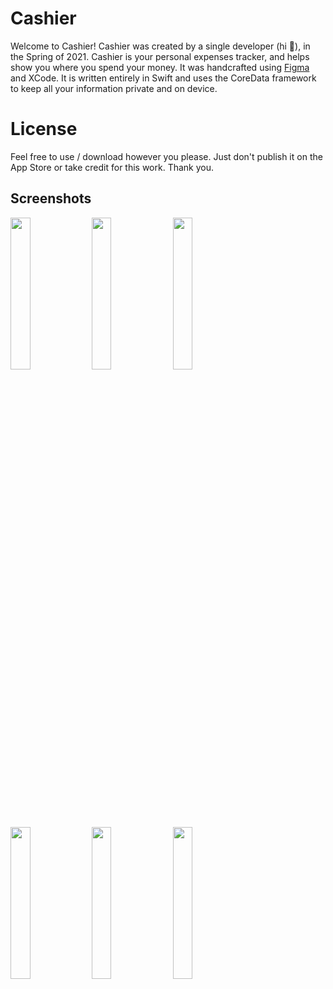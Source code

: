 # Cashier
Welcome to Cashier! Cashier was created by a single developer (hi 👋), in the Spring of 2021. Cashier is your personal expenses tracker, and helps show you where you spend your money. It was handcrafted using [Figma](https://www.figma.com/files?fuid=847463189228276007) and XCode. It is written entirely in Swift and uses the CoreData framework to keep all your information private and on device.

# License
Feel free to use / download however you please. Just don't publish it on the App Store or take credit for this work. Thank you.

## Screenshots
<img src="https://user-images.githubusercontent.com/64988375/166067830-ff3f9609-6cea-48dd-9d82-9abc7dc6fe2b.png" width=25% height=25%>
<img src="https://user-images.githubusercontent.com/64988375/166067840-86d3a557-5f7b-4e7e-8a3f-2d6203cca6c8.png" width=25% height=25%>
<img src="https://user-images.githubusercontent.com/64988375/166067853-5916c953-a680-4ff0-be2d-1756a63ddf94.png" width=25% height=25%>
<img src="https://user-images.githubusercontent.com/64988375/166067859-dbd7325c-d286-4fb9-bd86-0725b6bc0ac6.png" width=25% height=25%>
<img src="https://user-images.githubusercontent.com/64988375/166067868-8cf970c1-38c8-4c7c-a032-4e2df619d455.png" width=25% height=25%>
<img src="https://user-images.githubusercontent.com/64988375/166067586-4271936c-8bff-413b-ad73-6d9d88ffe14d.png" width=25% height=25%>

